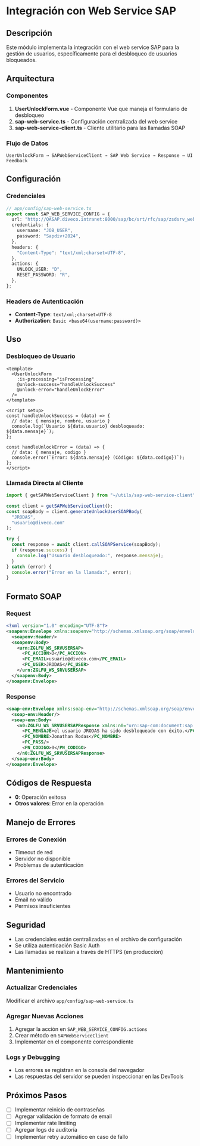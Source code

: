 # Integración con Web Service SAP

## Descripción

Este módulo implementa la integración con el web service SAP para la gestión de usuarios, específicamente para el desbloqueo de usuarios bloqueados.

## Arquitectura

### Componentes

1. **UserUnlockForm.vue** - Componente Vue que maneja el formulario de desbloqueo
2. **sap-web-service.ts** - Configuración centralizada del web service
3. **sap-web-service-client.ts** - Cliente utilitario para las llamadas SOAP

### Flujo de Datos

```
UserUnlockForm → SAPWebServiceClient → SAP Web Service → Response → UI Feedback
```

## Configuración

### Credenciales

```typescript
// app/config/sap-web-service.ts
export const SAP_WEB_SERVICE_CONFIG = {
  url: "http://QASAP.diveco.intranet:8000/sap/bc/srt/rfc/sap/zsdsrv_webservice_srvusrsap/410/zws_srvusrsap/zbn_srvusrsap",
  credentials: {
    username: "JOB_USER",
    password: "Sapdiv+2024",
  },
  headers: {
    "Content-Type": "text/xml;charset=UTF-8",
  },
  actions: {
    UNLOCK_USER: "D",
    RESET_PASSWORD: "R",
  },
};
```

### Headers de Autenticación

- **Content-Type**: `text/xml;charset=UTF-8`
- **Authorization**: `Basic <base64(username:password)>`

## Uso

### Desbloqueo de Usuario

```vue
<template>
  <UserUnlockForm
    :is-processing="isProcessing"
    @unlock-success="handleUnlockSuccess"
    @unlock-error="handleUnlockError"
  />
</template>

<script setup>
const handleUnlockSuccess = (data) => {
  // data: { mensaje, nombre, usuario }
  console.log(`Usuario ${data.usuario} desbloqueado: ${data.mensaje}`);
};

const handleUnlockError = (data) => {
  // data: { mensaje, codigo }
  console.error(`Error: ${data.mensaje} (Código: ${data.codigo})`);
};
</script>
```

### Llamada Directa al Cliente

```typescript
import { getSAPWebServiceClient } from "~/utils/sap-web-service-client";

const client = getSAPWebServiceClient();
const soapBody = client.generateUnlockUserSOAPBody(
  "JRODAS",
  "usuario@diveco.com"
);

try {
  const response = await client.callSOAPService(soapBody);
  if (response.success) {
    console.log("Usuario desbloqueado:", response.mensaje);
  }
} catch (error) {
  console.error("Error en la llamada:", error);
}
```

## Formato SOAP

### Request

```xml
<?xml version="1.0" encoding="UTF-8"?>
<soapenv:Envelope xmlns:soapenv="http://schemas.xmlsoap.org/soap/envelope/" xmlns:urn="urn:sap-com:document:sap:rfc:functions">
  <soapenv:Header/>
  <soapenv:Body>
    <urn:ZGLFU_WS_SRVUSERSAP>
      <PC_ACCION>D</PC_ACCION>
      <PC_EMAIL>usuario@diveco.com</PC_EMAIL>
      <PC_USER>JRODAS</PC_USER>
    </urn:ZGLFU_WS_SRVUSERSAP>
  </soapenv:Body>
</soapenv:Envelope>
```

### Response

```xml
<soap-env:Envelope xmlns:soap-env="http://schemas.xmlsoap.org/soap/envelope/">
  <soap-env:Header/>
  <soap-env:Body>
    <n0:ZGLFU_WS_SRVUSERSAPResponse xmlns:n0="urn:sap-com:document:sap:rfc:functions">
      <PC_MENSAJE>el usuario JRODAS ha sido desbloqueado con éxito.</PC_MENSAJE>
      <PC_NOMBRE>Jonathan Rodas</PC_NOMBRE>
      <PC_PASS/>
      <PN_CODIGO>0</PN_CODIGO>
    </n0:ZGLFU_WS_SRVUSERSAPResponse>
  </soap-env:Body>
</soapenv:Envelope>
```

## Códigos de Respuesta

- **0**: Operación exitosa
- **Otros valores**: Error en la operación

## Manejo de Errores

### Errores de Conexión

- Timeout de red
- Servidor no disponible
- Problemas de autenticación

### Errores del Servicio

- Usuario no encontrado
- Email no válido
- Permisos insuficientes

## Seguridad

- Las credenciales están centralizadas en el archivo de configuración
- Se utiliza autenticación Basic Auth
- Las llamadas se realizan a través de HTTPS (en producción)

## Mantenimiento

### Actualizar Credenciales

Modificar el archivo `app/config/sap-web-service.ts`

### Agregar Nuevas Acciones

1. Agregar la acción en `SAP_WEB_SERVICE_CONFIG.actions`
2. Crear método en `SAPWebServiceClient`
3. Implementar en el componente correspondiente

### Logs y Debugging

- Los errores se registran en la consola del navegador
- Las respuestas del servidor se pueden inspeccionar en las DevTools

## Próximos Pasos

- [ ] Implementar reinicio de contraseñas
- [ ] Agregar validación de formato de email
- [ ] Implementar rate limiting
- [ ] Agregar logs de auditoría
- [ ] Implementar retry automático en caso de fallo
